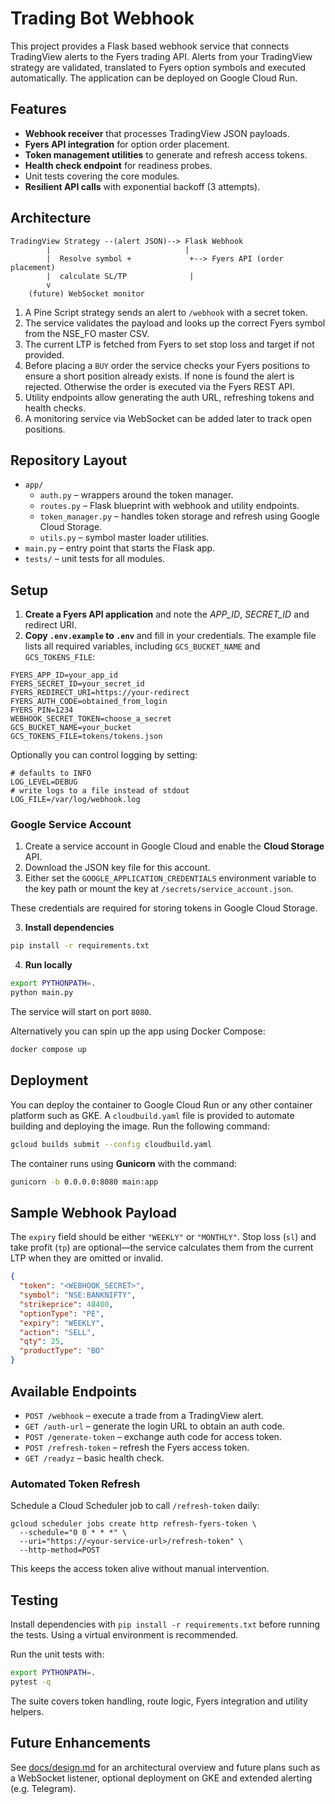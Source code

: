 # Trading Bot Webhook

This project provides a Flask based webhook service that connects TradingView alerts to the Fyers trading API.  Alerts from your TradingView strategy are validated, translated to Fyers option symbols and executed automatically.  The application can be deployed on Google Cloud Run.

## Features

- **Webhook receiver** that processes TradingView JSON payloads.
- **Fyers API integration** for option order placement.
- **Token management utilities** to generate and refresh access tokens.
- **Health check endpoint** for readiness probes.
- Unit tests covering the core modules.
- **Resilient API calls** with exponential backoff (3 attempts).

## Architecture

```
TradingView Strategy --(alert JSON)--> Flask Webhook
        |                              |
        |  Resolve symbol +             +--> Fyers API (order placement)
        |  calculate SL/TP              |
        v
    (future) WebSocket monitor
```

1. A Pine Script strategy sends an alert to `/webhook` with a secret token.
2. The service validates the payload and looks up the correct Fyers symbol from the NSE_FO master CSV.
3. The current LTP is fetched from Fyers to set stop loss and target if not provided.
4. Before placing a ``BUY`` order the service checks your Fyers positions to ensure a short position already exists. If none is found the alert is rejected. Otherwise the order is executed via the Fyers REST API.
5. Utility endpoints allow generating the auth URL, refreshing tokens and health checks.
6. A monitoring service via WebSocket can be added later to track open positions.

## Repository Layout

- `app/`
  - `auth.py` – wrappers around the token manager.
  - `routes.py` – Flask blueprint with webhook and utility endpoints.
  - `token_manager.py` – handles token storage and refresh using Google Cloud Storage.
  - `utils.py` – symbol master loader utilities.
- `main.py` – entry point that starts the Flask app.
- `tests/` – unit tests for all modules.

## Setup

1. **Create a Fyers API application** and note the *APP_ID*, *SECRET_ID* and redirect URI.
2. **Copy `.env.example` to `.env`** and fill in your credentials. The example file lists all required variables, including `GCS_BUCKET_NAME` and `GCS_TOKENS_FILE`:

```env
FYERS_APP_ID=your_app_id
FYERS_SECRET_ID=your_secret_id
FYERS_REDIRECT_URI=https://your-redirect
FYERS_AUTH_CODE=obtained_from_login
FYERS_PIN=1234
WEBHOOK_SECRET_TOKEN=choose_a_secret
GCS_BUCKET_NAME=your_bucket
GCS_TOKENS_FILE=tokens/tokens.json
```

Optionally you can control logging by setting:

```env
# defaults to INFO
LOG_LEVEL=DEBUG
# write logs to a file instead of stdout
LOG_FILE=/var/log/webhook.log
```

### Google Service Account

1. Create a service account in Google Cloud and enable the **Cloud Storage** API.
2. Download the JSON key file for this account.
3. Either set the `GOOGLE_APPLICATION_CREDENTIALS` environment variable to the key path or mount the key at `/secrets/service_account.json`.

These credentials are required for storing tokens in Google Cloud Storage.

3. **Install dependencies**

```bash
pip install -r requirements.txt
```

4. **Run locally**

```bash
export PYTHONPATH=.
python main.py
```

The service will start on port `8080`.

Alternatively you can spin up the app using Docker Compose:

```bash
docker compose up
```

## Deployment

You can deploy the container to Google Cloud Run or any other container platform such as GKE. A `cloudbuild.yaml` file is provided to automate building and deploying the image. Run the following command:

```bash
gcloud builds submit --config cloudbuild.yaml
```
The container runs using **Gunicorn** with the command:

```bash
gunicorn -b 0.0.0.0:8080 main:app
```


## Sample Webhook Payload

The `expiry` field should be either `"WEEKLY"` or `"MONTHLY"`.
Stop loss (`sl`) and take profit (`tp`) are optional—the service
calculates them from the current LTP when they are omitted or invalid.

```json
{
  "token": "<WEBHOOK_SECRET>",
  "symbol": "NSE:BANKNIFTY",
  "strikeprice": 48400,
  "optionType": "PE",
  "expiry": "WEEKLY",
  "action": "SELL",
  "qty": 25,
  "productType": "BO"
}
```

## Available Endpoints

- `POST /webhook` – execute a trade from a TradingView alert.
- `GET /auth-url` – generate the login URL to obtain an auth code.
- `POST /generate-token` – exchange auth code for access token.
- `POST /refresh-token` – refresh the Fyers access token.
- `GET /readyz` – basic health check.

### Automated Token Refresh

Schedule a Cloud Scheduler job to call `/refresh-token` daily:

```
gcloud scheduler jobs create http refresh-fyers-token \
  --schedule="0 0 * * *" \
  --uri="https://<your-service-url>/refresh-token" \
  --http-method=POST
```

This keeps the access token alive without manual intervention.

## Testing

Install dependencies with `pip install -r requirements.txt` before running the tests. Using a virtual environment is recommended.

Run the unit tests with:

```bash
export PYTHONPATH=.
pytest -q
```

The suite covers token handling, route logic, Fyers integration and utility helpers.

## Future Enhancements

See [docs/design.md](docs/design.md) for an architectural overview and future plans such as a WebSocket listener, optional deployment on GKE and extended alerting (e.g. Telegram).

